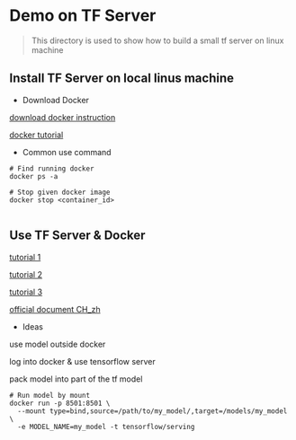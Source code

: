 # Demo on TF Server 

> This directory is used to show how to build a small tf server on linux machine 

## Install TF Server on local linus machine 

* Download Docker 

[download docker instruction](https://docs.docker.com/install/)

[docker tutorial](https://yeasy.gitbooks.io/docker_practice/image/pull.html)


* Common use command 

```shell
# Find running docker 
docker ps -a

# Stop given docker image
docker stop <container_id>


```

## Use TF Server & Docker 

[tutorial 1](https://zhuanlan.zhihu.com/p/52096200)

[tutorial 2](https://zhuanlan.zhihu.com/p/96917543)

[tutorial 3](https://zhuanlan.zhihu.com/p/64413178)

[official document CH_zh](https://bookdown.org/leovan/TensorFlow-Learning-Notes/4-5-deploy-tensorflow-serving.html#serving-a-tensorflow-model--tensorflow-)



* Ideas 

use model outside docker 

log into docker & use tensorflow server 

pack model into part of the tf model 


```shell
# Run model by mount 
docker run -p 8501:8501 \
  --mount type=bind,source=/path/to/my_model/,target=/models/my_model \
  -e MODEL_NAME=my_model -t tensorflow/serving 


```